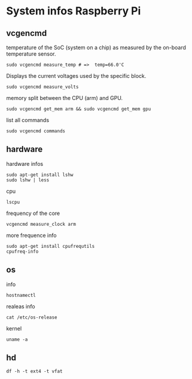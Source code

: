 # System infos Raspberry Pi

## vcgencmd 

temperature of the SoC (system on a chip) as measured by the on-board temperature sensor.

```
sudo vcgencmd measure_temp # =>  temp=66.0'C
```

Displays the current voltages used by the specific block.
```
sudo vcgencmd measure_volts
```

memory split between the CPU (arm) and GPU.
```
sudo vcgencmd get_mem arm && sudo vcgencmd get_mem gpu
```

list all commands
```
sudo vcgencmd commands
```

## hardware

hardware infos 
```
sudo apt-get install lshw
sudo lshw | less
```

cpu
```
lscpu
```

frequency of the core
```
vcgencmd measure_clock arm
```

more frequence info
```
sudo apt-get install cpufrequtils
cpufreq-info
```

## os 

info
```
hostnamectl
```

realeas info
```
cat /etc/os-release
```

kernel
```
uname -a
```

## hd 

```
df -h -t ext4 -t vfat
```
